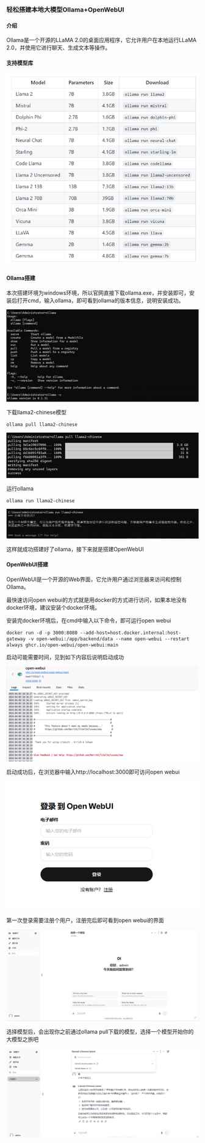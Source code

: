 ### 轻松搭建本地大模型Ollama+OpenWebUI

#### 介绍
Ollama是一个开源的LLaMA 2.0的桌面应用程序，它允许用户在本地运行LLaMA 2.0，并使用它进行聊天、生成文本等操作。

#### 支持模型库
![alt text](image.png)

#### Ollama搭建
本次搭建环境为windows环境，所以官网直接下载ollama.exe，并安装即可，安装后打开cmd，输入ollama，即可看到ollama的版本信息，说明安装成功。

![alt text](image-1.png)

下载llama2-chinese模型
```
ollama pull llama2-chinese
```
![alt text](image-2.png)

运行ollama
```
ollama run llama2-chinese
```
![alt text](image-3.png)

这样就成功搭建好了ollama，接下来就是搭建OpenWebUI

#### OpenWebUI搭建
OpenWebUI是一个开源的Web界面，它允许用户通过浏览器来访问和控制Ollama。

最快速访问open webui的方式就是用docker的方式进行访问，如果本地没有docker环境，建议安装个docker环境。

安装完docker环境后，在cmd中输入以下命令，即可运行open webui
```
docker run -d -p 3000:8080 --add-host=host.docker.internal:host-gateway -v open-webui:/app/backend/data --name open-webui --restart always ghcr.io/open-webui/open-webui:main
```

启动可能需要时间，见到如下内容后说明启动成功

![alt text](image-4.png)

启动成功后，在浏览器中输入http://localhost:3000即可访问open webui

![alt text](image-5.png)

第一次登录需要注册个用户，注册完后即可看到open webui的界面

![alt text](image-6.png)

选择模型后，会出现你之前通过ollama pull下载的模型，选择一个模型开始你的大模型之旅吧

![alt text](image-8.png)



